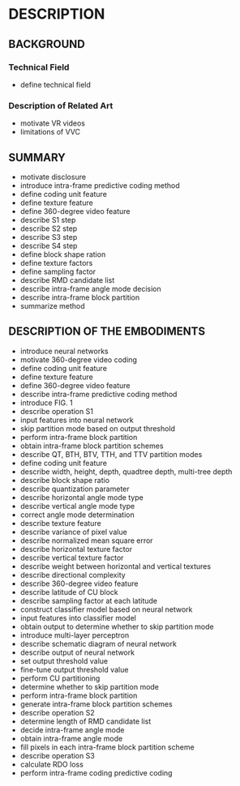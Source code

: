 # DESCRIPTION

## BACKGROUND

### Technical Field

- define technical field

### Description of Related Art

- motivate VR videos
- limitations of VVC

## SUMMARY

- motivate disclosure
- introduce intra-frame predictive coding method
- define coding unit feature
- define texture feature
- define 360-degree video feature
- describe S1 step
- describe S2 step
- describe S3 step
- describe S4 step
- define block shape ration
- define texture factors
- define sampling factor
- describe RMD candidate list
- describe intra-frame angle mode decision
- describe intra-frame block partition
- summarize method

## DESCRIPTION OF THE EMBODIMENTS

- introduce neural networks
- motivate 360-degree video coding
- define coding unit feature
- define texture feature
- define 360-degree video feature
- describe intra-frame predictive coding method
- introduce FIG. 1
- describe operation S1
- input features into neural network
- skip partition mode based on output threshold
- perform intra-frame block partition
- obtain intra-frame block partition schemes
- describe QT, BTH, BTV, TTH, and TTV partition modes
- define coding unit feature
- describe width, height, depth, quadtree depth, multi-tree depth
- describe block shape ratio
- describe quantization parameter
- describe horizontal angle mode type
- describe vertical angle mode type
- correct angle mode determination
- describe texture feature
- describe variance of pixel value
- describe normalized mean square error
- describe horizontal texture factor
- describe vertical texture factor
- describe weight between horizontal and vertical textures
- describe directional complexity
- describe 360-degree video feature
- describe latitude of CU block
- describe sampling factor at each latitude
- construct classifier model based on neural network
- input features into classifier model
- obtain output to determine whether to skip partition mode
- introduce multi-layer perceptron
- describe schematic diagram of neural network
- describe output of neural network
- set output threshold value
- fine-tune output threshold value
- perform CU partitioning
- determine whether to skip partition mode
- perform intra-frame block partition
- generate intra-frame block partition schemes
- describe operation S2
- determine length of RMD candidate list
- decide intra-frame angle mode
- obtain intra-frame angle mode
- fill pixels in each intra-frame block partition scheme
- describe operation S3
- calculate RDO loss
- perform intra-frame coding predictive coding

